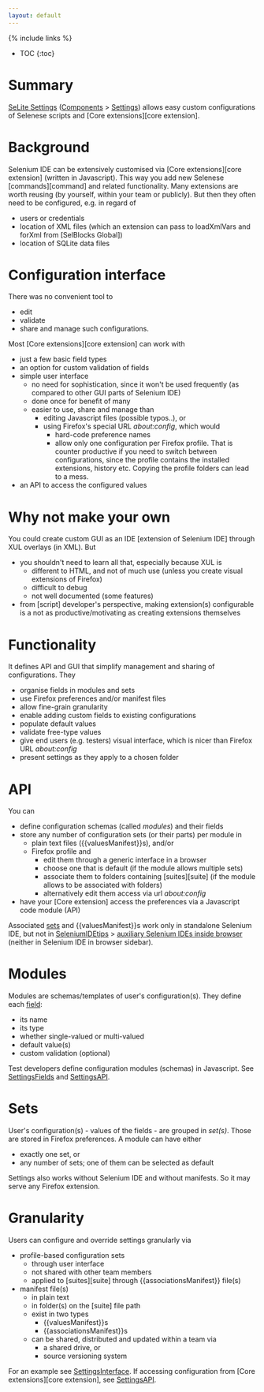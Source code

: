 ```yaml
---
layout: default
---
```

{% include links %}
* TOC
{:toc}

# Summary #
[SeLite Settings](https://addons.mozilla.org/en-US/firefox/addon/selite-settings/versions/) ([Components](Components) > [Settings](Components#settings)) allows easy custom configurations of Selenese scripts and [Core extensions][core extension].

# Background #
Selenium IDE can be extensively customised via [Core extensions][core extension] (written in Javascript). This way you add new Selenese [commands][command] and related functionality. Many extensions are worth reusing (by yourself, within your team or publicly). But then they often need to be configured, e.g. in regard of

  * users or credentials
  * location of XML files (which an extension can pass to loadXmlVars and forXml from [SelBlocks Global])
  * location of SQLite data files

# Configuration interface #
There was no convenient tool to

  * edit
  * validate
  * share and manage
such configurations.

Most [Core extensions][core extension] can work with

  * just a few basic field types
  * an option for custom validation of fields
  * simple user interface
    * no need for sophistication, since it won't be used frequently (as compared to other GUI parts of Selenium IDE)
    * done once for benefit of many
    * easier to use, share and manage than
      * editing Javascript files (possible typos..), or
      * using Firefox's special URL _about:config_, which would
        * hard-code preference names
        * allow only one configuration per Firefox profile. That is counter productive if you need to switch between configurations, since the profile contains the installed extensions, history etc. Copying the profile folders can lead to a mess.
  * an API to access the configured values

# Why not make your own #
You could create custom GUI as an IDE [extension of Selenium IDE] through XUL overlays (in XML). But

  * you shouldn't need to learn all that, especially because XUL is
    * different to HTML, and not of much use (unless you create visual extensions of Firefox)
    * difficult to debug
    * not well documented (some features)
  * from [script] developer's perspective, making extension(s) configurable is a not as productive/motivating as creating extensions themselves

# Functionality
It defines API and GUI that simplify management and sharing of configurations. They

  * organise fields in modules and sets
  * use Firefox preferences and/or manifest files
  * allow fine-grain granularity
  * enable adding custom fields to existing configurations
  * populate default values
  * validate free-type values
  * give end users (e.g. testers) visual interface, which is nicer than Firefox URL _about:config_
  * present settings as they apply to a chosen folder

# API #
You can

  * define configuration schemas (called _modules_) and their fields
  * store any number of configuration sets (or their parts) per module in
    * plain text files ({{valuesManifest}}s), and/or
    * Firefox profile and
      * edit them through a generic interface in a browser
      * choose one that is default (if the module allows multiple sets)
      * associate them to folders containing [suites][suite] (if the module allows to be associated with folders)
      * alternatively edit them access via url _about:config_
  * have your [Core extension] access the preferences via a Javascript code module (API)

Associated [sets](#sets) and {{valuesManifest}}s work only in standalone Selenium IDE, but not in [SeleniumIDEtips](SeleniumIDEtips) > [auxiliary Selenium IDEs inside browser](SeleniumIDEtips#auxiliary-selenium-ides-inside-browser) (neither in Selenium IDE in browser sidebar).

# Modules
Modules are schemas/templates of user's configuration(s). They define each [field](SettingsFields):

  * its  name
  * its type
  * whether single-valued or multi-valued
  * default value(s)
  * custom validation (optional)

Test developers define configuration modules (schemas) in Javascript. See [SettingsFields](SettingsFields) and [SettingsAPI](SettingsAPI).

# Sets
User's configuration(s) - values of the fields - are grouped in _set(s)_. Those are stored in Firefox preferences. A module can have either

  * exactly one set, or
  * any number of sets; one of them can be selected as default

Settings also works without Selenium IDE and without manifests. So it may serve any Firefox extension.

# Granularity #
Users can configure and override settings granularly via

  * profile-based configuration sets
    * through user interface
    * not shared with other team members
    * applied to [suites][suite] through {{associationsManifest}} file(s)
  * manifest file(s)
    * in plain text
    * in folder(s) on the [suite] file path
    * exist in two types
      * {{valuesManifest}}s
      * {{associationsManifest}}s
    * can be shared, distributed and updated within a team via
      * a shared drive, or
      * source versioning system

For an example see [SettingsInterface](SettingsInterface). If accessing configuration from [Core extensions][core extension], see [SettingsAPI](SettingsAPI).